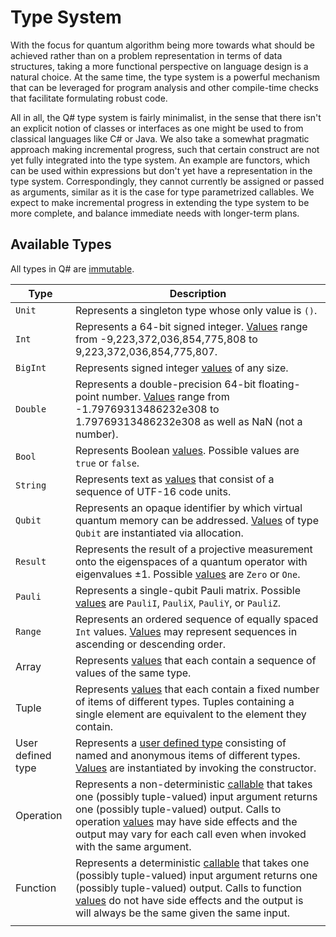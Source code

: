 # Type System

With the focus for quantum algorithm being more towards what should be achieved rather than on a problem representation in terms of data structures, taking a more functional perspective on language design is a natural choice. At the same time, the type system is a powerful mechanism that can be leveraged for program analysis and other compile-time checks that facilitate formulating robust code. 

All in all, the Q# type system is fairly minimalist, in the sense that there isn't an explicit notion of classes or interfaces as one might be used to from classical languages like C# or Java. We also take a somewhat pragmatic approach making incremental progress, such that certain construct are not yet fully integrated into the type system. An example are functors, which can be used within expressions but don't yet have a representation in the type system. Correspondingly, they cannot currently be assigned or passed as arguments, similar as it is the case for type parametrized callables.
We expect to make incremental progress in extending the type system to be more complete, and balance immediate needs with longer-term plans. 

## Available Types

All types in Q# are [immutable](https://github.com/microsoft/qsharp-language/blob/main/Specifications/Language/4_TypeSystem/Immutability.md#immutability). 

Type | Description
---------|----------
 `Unit` | Represents a singleton type whose only value is `()`.
 `Int` | Represents a 64-bit signed integer. [Values](https://github.com/microsoft/qsharp-language/blob/main/Specifications/Language/3_Expressions/ValueLiterals.md#int-literals) range from -9,223,372,036,854,775,808 to 9,223,372,036,854,775,807.
 `BigInt` | Represents signed integer [values](https://github.com/microsoft/qsharp-language/blob/main/Specifications/Language/3_Expressions/ValueLiterals.md#bigint-literals) of any size.
 `Double` | Represents a double-precision 64-bit floating-point number. [Values](https://github.com/microsoft/qsharp-language/blob/main/Specifications/Language/3_Expressions/ValueLiterals.md#double-literals) range from -1.79769313486232e308 to 1.79769313486232e308 as well as NaN (not a number).
 `Bool` | Represents Boolean [values](https://github.com/microsoft/qsharp-language/blob/main/Specifications/Language/3_Expressions/ValueLiterals.md#bool-literals). Possible values are `true` or `false`.
 `String` | Represents text as [values](https://github.com/microsoft/qsharp-language/blob/main/Specifications/Language/3_Expressions/ValueLiterals.md#string-literals) that consist of a sequence of UTF-16 code units. 
 `Qubit` | Represents an opaque identifier by which virtual quantum memory can be addressed. [Values](https://github.com/microsoft/qsharp-language/blob/main/Specifications/Language/3_Expressions/ValueLiterals.md#qubit-literals) of type `Qubit` are instantiated via allocation.
 `Result` | Represents the result of a projective measurement onto the eigenspaces of a quantum operator with eigenvalues ±1. Possible [values](https://github.com/microsoft/qsharp-language/blob/main/Specifications/Language/3_Expressions/ValueLiterals.md#result-literals) are `Zero` or `One`. 
 `Pauli` | Represents a single-qubit Pauli matrix. Possible [values](https://github.com/microsoft/qsharp-language/blob/main/Specifications/Language/3_Expressions/ValueLiterals.md#pauli-literals) are `PauliI`, `PauliX`, `PauliY`, or `PauliZ`.
 `Range` | Represents an ordered sequence of equally spaced `Int` values. [Values](https://github.com/microsoft/qsharp-language/blob/main/Specifications/Language/3_Expressions/ValueLiterals.md#range-literals) may represent sequences in ascending or descending order.
 Array | Represents [values](https://github.com/microsoft/qsharp-language/blob/main/Specifications/Language/3_Expressions/ValueLiterals.md#array-literals) that each contain a sequence of values of the same type.
 Tuple | Represents [values](https://github.com/microsoft/qsharp-language/blob/main/Specifications/Language/3_Expressions/ValueLiterals.md#tuple-literals) that each contain a fixed number of items of different types. Tuples containing a single element are equivalent to the element they contain.
 User defined type | Represents a [user defined type](https://github.com/microsoft/qsharp-language/blob/main/Specifications/Language/1_ProgramStructure/2_TypeDeclarations.md#type-declarations) consisting of named and anonymous items of different types. [Values](https://github.com/microsoft/qsharp-language/blob/main/Specifications/Language/3_Expressions/ValueLiterals.md#literals-for-user-defined-types) are instantiated by invoking the constructor. 
 Operation | Represents a non-deterministic [callable](https://github.com/microsoft/qsharp-language/blob/main/Specifications/Language/4_TypeSystem/OperationsAndFunctions.md#operations-and-functions) that takes one (possibly tuple-valued) input argument returns one (possibly tuple-valued) output. Calls to operation [values](https://github.com/microsoft/qsharp-language/blob/main/Specifications/Language/3_Expressions/ValueLiterals.md#operation-literals) may have side effects and the output may vary for each call even when invoked with the same argument.
 Function | Represents a deterministic [callable](https://github.com/microsoft/qsharp-language/blob/main/Specifications/Language/4_TypeSystem/OperationsAndFunctions.md#operations-and-functions) that takes one (possibly tuple-valued) input argument returns one (possibly tuple-valued) output. Calls to function [values](https://github.com/microsoft/qsharp-language/blob/main/Specifications/Language/3_Expressions/ValueLiterals.md#function-literals) do not have side effects and the output is will always be the same given the same input. 
 | | |
